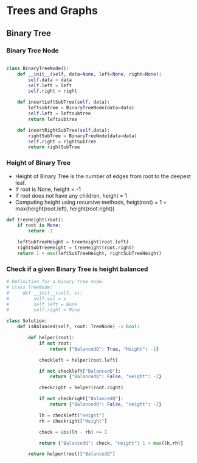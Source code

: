# Trees and Graphs

## Binary Tree

### Binary Tree Node

```python

class BinaryTreeNode():
    def __init__(self, data=None, left=None, right=None):
        self.data = data
        self.left = left
        self.right = right

    def insertLeftSubTree(self, data):
        leftsubtree = BinaryTreeNode(data=data)
        self.left = leftsubtree
        return leftsubtree

    def insertRightSubTree(self,data):
        rightSubTree = BinaryTreeNode(data=data)
        self.right = rightSubTree
        return rightSubTree
```

### Height of Binary Tree

- Height of Binary Tree is the number of edges from root to the deepest leaf.
- If root is None, height = -1
- If root does not have any children, height = 1
- Computing height using recursive methods, heigt(root) = 1 + max(height(root.left), height(root.right))

```python
def treeHeight(root):
    if root is None:
        return -1

    leftSubTreeHeight = treeHeight(root.left)
    rightSubTreeHeight = treeHeight(root.right)
    return 1 + max(leftSubTreeHeight, rightSubTreeHeight)
```

### Check if a given Binary Tree is height balanced

```python
# Definition for a binary tree node.
# class TreeNode:
#     def __init__(self, x):
#         self.val = x
#         self.left = None
#         self.right = None

class Solution:
    def isBalanced(self, root: TreeNode) -> bool:

        def helper(root):
            if not root:
                return {"BalancedQ": True, "Height": -1}

            checkleft = helper(root.left)

            if not checkleft["BalancedQ"]:
                return {"BalancedQ": False, "Height": -2}

            checkright = helper(root.right)

            if not checkright["BalancedQ"]:
                return {"BalancedQ": False, "Height": -2}

            lh = checkleft["Height"]
            rh = checkright["Height"]

            check = abs(lh - rh) <= 1

            return {"BalancedQ": check, "Height": 1 + max(lh,rh)}

        return helper(root)["BalancedQ"]
```
